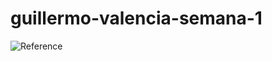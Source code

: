 # guillermo-valencia-semana-1
![Reference](https://user-images.githubusercontent.com/88666592/217845631-b205d0cb-6d96-48f7-a6a8-14a863773620.png)


